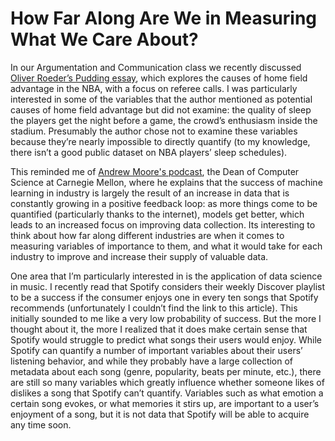 # How Far Along Are We in Measuring What We Care About?

In our Argumentation and Communication class we recently discussed [Oliver Roeder’s Pudding essay](https://pudding.cool/2017/03/home-court/), which explores the causes of home field advantage in the NBA, with a focus on referee calls. I was particularly interested in some of the variables that the author mentioned as potential causes of home field advantage but did not examine: the quality of sleep the players get the night before a game, the crowd’s enthusiasm inside the stadium. Presumably the author chose not to examine these variables because they’re nearly impossible to directly quantify (to my knowledge, there isn’t a good public dataset on NBA players’ sleep schedules). 

This reminded me of [Andrew Moore's podcast](https://www.stitcher.com/podcast/vox/recode-decode/e/55837116), the Dean of Computer Science at Carnegie Mellon, where he explains that the success of machine learning in industry is largely the result of an increase in data that is constantly growing in a positive feedback loop: as more things come to be quantified (particularly thanks to the internet), models get better, which leads to an increased focus on improving data collection. Its interesting to think about how far along different industries are when it comes to measuring variables of importance to them, and what it would take for each industry to improve and increase their supply of valuable data. 

One area that I’m particularly interested in is the application of data science in music. I recently read that Spotify considers their weekly Discover playlist to be a success if the consumer enjoys one in every ten songs that Spotify recommends (unfortunately I couldn’t find the link to this article). This initially sounded to me like a very low probability of success. But the more I thought about it, the more I realized that it does make certain sense that Spotify would struggle to predict what songs their users would enjoy. While Spotify can quantify a number of important variables about their users’ listening behavior, and while they probably have a large collection of metadata about each song (genre, popularity, beats per minute, etc.), there are still so many variables which greatly influence whether someone likes of dislikes a song that Spotify can’t quantify. Variables such as what emotion a certain song evokes, or what memories it stirs up, are important to a user’s enjoyment of a song, but it is not data that Spotify will be able to acquire any time soon.
